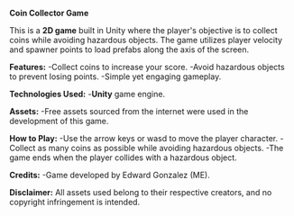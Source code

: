 
**Coin Collector Game**

This is a **2D game** built in Unity where the player's objective is to collect coins while avoiding hazardous objects. The game utilizes player velocity and spawner points to load prefabs along the axis of the screen.

**Features:**
-Collect coins to increase your score.
-Avoid hazardous objects to prevent losing points.
-Simple yet engaging gameplay.

**Technologies Used:**
-**Unity** game engine.

**Assets:**
-Free assets sourced from the internet were used in the development of this game.

**How to Play:**
-Use the arrow keys or wasd to move the player character.
-Collect as many coins as possible while avoiding hazardous objects.
-The game ends when the player collides with a hazardous object.

**Credits:**
-Game developed by Edward Gonzalez (ME).

**Disclaimer:**
All assets used belong to their respective creators, and no copyright infringement is intended.
